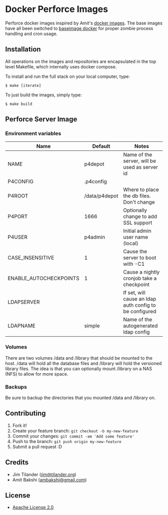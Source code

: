 # Docker Perforce Images

Perforce docker images inspired by Amit's [docker images](https://github.com/ambakshi/docker-perforce). The base images have all been switched to [baseimage docker](https://github.com/phusion/baseimage-docker) for proper zombie process handling and cron usage. 

## Installation

All operations on the images and repositories are encapsulated in the top level Makefile, which internally uses docker compose.

To install and run the full stack on your local computer, type:

    $ make [iterate]

To just build the images, simply type:

    $ make build



## Perforce Server Image

### Environment variables

|Name         |Default       |Notes                                          |
|-------------|--------------|-----------------------------------------------|
|NAME         |p4depot       |Name of the server, will be used as server id  |
|P4CONFIG     |.p4config     |                                               |
|P4ROOT       |/data/p4depot |Where to place the db files. Don't change      |
|P4PORT       |1666          |Optionally change to add SSL support           |
|P4USER       |p4admin       |Initial admin user name (local)                |
|CASE_INSENSITIVE|1          |Cause the server to boot with -C1              |
|ENABLE_AUTOCHECKPOINTS|1    |Cause a nightly cronjob take a checkpoint      |
|LDAPSERVER   |              |If set, will cause an ldap auth config to be configured|
|LDAPNAME     |simple        |Name of the autogenerated ldap config          |


### Volumes

There are two volumes /data and /library that should be mounted to the host. /data will hold all the database files and /library will hold the versioned library files. The idea is that you can optionally mount /library on a NAS (NFS) to allow for more space.

### Backups

Be sure to backup the directories that you mounted /data and /library on.


## Contributing

1. Fork it!
2. Create your feature branch: `git checkout -b my-new-feature`
3. Commit your changes: `git commit -am 'Add some feature'`
4. Push to the branch: `git push origin my-new-feature`
5. Submit a pull request :D


## Credits

- Jim Tilander (jim@tilander.org)
- Amit Bakshi (ambakshi@gmail.com)

## License

- [Apache License 2.0](http://www.apache.org/licenses/LICENSE-2.0)
